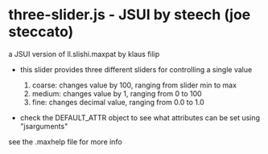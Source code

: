 # three-slider.js - JSUI by steech (joe steccato)

a JSUI version of ll.slishi.maxpat by klaus filip

- this slider provides three different sliders for controlling a single value
    1. coarse: changes value by 100, ranging from slider min to max
    2. medium: changes value by 1, ranging from 0 to 100
    3. fine: changes decimal value, ranging from 0.0 to 1.0

- check the DEFAULT_ATTR object to see what attributes can be set using "jsarguments"

see the .maxhelp file for more info